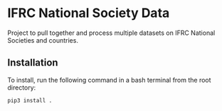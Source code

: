 # IFRC National Society Data

Project to pull together and process multiple datasets on IFRC National Societies and countries.

## Installation

To install, run the following command in a bash terminal from the root directory:

```bash
pip3 install .
```
